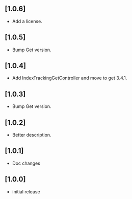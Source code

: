 ## [1.0.6] 

- Add a license.

## [1.0.5] 

- Bump Get version.

## [1.0.4] 

- Add IndexTrackingGetController and move to get 3.4.1.

## [1.0.3] 

- Bump Get version.

## [1.0.2] 

- Better description.

## [1.0.1]

- Doc changes

## [1.0.0]

- initial release

